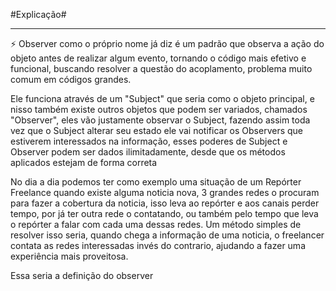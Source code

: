 
#Explicação#
 
------------------------------------------------------------------------------------------------------
:zap: Observer como o próprio nome já diz é um padrão que observa a ação do objeto antes de realizar 
algum evento, tornando o código mais efetivo e funcional, buscando resolver a questão do acoplamento,
problema muito comum em códigos grandes.

Ele funciona através de um "Subject" que seria como o objeto principal, e nisso também existe outros
objetos que podem ser variados, chamados "Observer", eles vão justamente observar o Subject, 
fazendo assim toda vez que o Subject alterar seu estado ele vai notificar os Observers que estiverem
interessados na informação, esses poderes de Subject e Observer podem ser dados ilimitadamente,
desde que os métodos aplicados estejam de forma correta

No dia a dia podemos ter como exemplo uma situação de um Repórter Freelance
quando existe alguma noticia nova, 3 grandes redes o procuram para fazer a cobertura da noticia, isso leva ao repórter e aos canais
perder tempo, por já ter outra rede o contatando, ou também pelo tempo que leva o repórter a falar com cada uma dessas redes.
Um método simples de resolver isso seria, quando chega a informação de uma noticia, o freelancer contata as redes interessadas
invés do contrario, ajudando a fazer uma experiência mais proveitosa. 

Essa seria a definição do observer
